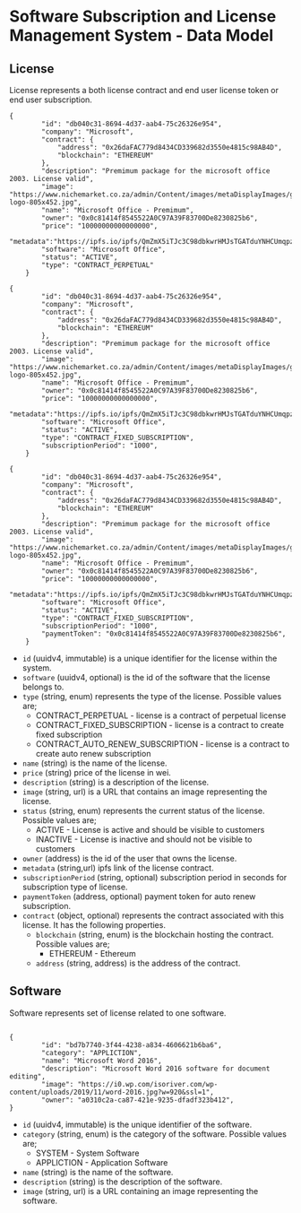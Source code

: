 # Software Subscription and License Management System - Data Model

## License

License represents a both license contract and end user license token or end user subscription.

```
{
        "id": "db040c31-8694-4d37-aab4-75c26326e954",
        "company": "Microsoft",
        "contract": {
            "address": "0x26daFAC779d8434CD339682d3550e4815c98AB4D",
            "blockchain": "ETHEREUM"
        },
        "description": "Premimum package for the microsoft office 2003. License valid",
        "image": "https://www.nichemarket.co.za/admin/Content/images/metaDisplayImages/google-logo-805x452.jpg",
        "name": "Microsoft Office - Premimum",
        "owner": "0x0c81414f8545522A0C97A39F83700De8230825b6",
        "price": "10000000000000000",
        "metadata":"https://ipfs.io/ipfs/QmZmX5iTJc3C98dbkwrHMJsTGATduYNHCUmqpz7t4iSQpW",
        "software": "Microsoft Office",
        "status": "ACTIVE",
        "type": "CONTRACT_PERPETUAL"
    }
```

```
{
        "id": "db040c31-8694-4d37-aab4-75c26326e954",
        "company": "Microsoft",
        "contract": {
            "address": "0x26daFAC779d8434CD339682d3550e4815c98AB4D",
            "blockchain": "ETHEREUM"
        },
        "description": "Premimum package for the microsoft office 2003. License valid",
        "image": "https://www.nichemarket.co.za/admin/Content/images/metaDisplayImages/google-logo-805x452.jpg",
        "name": "Microsoft Office - Premimum",
        "owner": "0x0c81414f8545522A0C97A39F83700De8230825b6",
        "price": "10000000000000000",
        "metadata":"https://ipfs.io/ipfs/QmZmX5iTJc3C98dbkwrHMJsTGATduYNHCUmqpz7t4iSQpW",
        "software": "Microsoft Office",
        "status": "ACTIVE",
        "type": "CONTRACT_FIXED_SUBSCRIPTION",
        "subscriptionPeriod": "1000",
    }
```

```
{
        "id": "db040c31-8694-4d37-aab4-75c26326e954",
        "company": "Microsoft",
        "contract": {
            "address": "0x26daFAC779d8434CD339682d3550e4815c98AB4D",
            "blockchain": "ETHEREUM"
        },
        "description": "Premimum package for the microsoft office 2003. License valid",
        "image": "https://www.nichemarket.co.za/admin/Content/images/metaDisplayImages/google-logo-805x452.jpg",
        "name": "Microsoft Office - Premimum",
        "owner": "0x0c81414f8545522A0C97A39F83700De8230825b6",
        "price": "10000000000000000",
        "metadata":"https://ipfs.io/ipfs/QmZmX5iTJc3C98dbkwrHMJsTGATduYNHCUmqpz7t4iSQpW",
        "software": "Microsoft Office",
        "status": "ACTIVE",
        "type": "CONTRACT_FIXED_SUBSCRIPTION",
        "subscriptionPeriod": "1000",
        "paymentToken": "0x0c81414f8545522A0C97A39F83700De8230825b6",
    }
```

- `id` (uuidv4, immutable) is a unique identifier for the license within the system.
- `software` (uuidv4, optional) is the id of the software that the license belongs to.
- `type` (string, enum) represents the type of the license. Possible values are;
  - CONTRACT_PERPETUAL - license is a contract of perpetual license
  - CONTRACT_FIXED_SUBSCRIPTION - license is a contract to create fixed subscription
  - CONTRACT_AUTO_RENEW_SUBSCRIPTION - license is a contract to create auto renew subscription
- `name` (string) is the name of the license.
- `price` (string) price of the license in wei.
- `description` (string) is a description of the license.
- `image` (string, url) is a URL that contains an image representing the license.
- `status` (string, enum) represents the current status of the license. Possible values are;
  - ACTIVE - License is active and should be visible to customers
  - INACTIVE - License is inactive and should not be visible to customers
- `owner` (address) is the id of the user that owns the license.
- `metadata` (string,url) ipfs link of the license contract.
- `subscriptionPeriod` (string, optional) subscription period in seconds for subscription type of license.
- `paymentToken` (address, optional) payment token for auto renew subscription.
- `contract` (object, optional) represents the contract associated with this license. It has the following properties.
  - `blockchain` (string, enum) is the blockchain hosting the contract. Possible values are;
    - ETHEREUM - Ethereum
  - `address` (string, address) is the address of the contract.

## Software

Software represents set of license related to one software.

```

{
        "id": "bd7b7740-3f44-4238-a834-4606621b6ba6",
        "category": "APPLICTION",
        "name": "Microsoft Word 2016",
        "description": "Microsoft Word 2016 software for document editing",
        "image": "https://i0.wp.com/isoriver.com/wp-content/uploads/2019/11/word-2016.jpg?w=920&ssl=1",
        "owner": "a0310c2a-ca87-421e-9235-dfadf323b412",
}

```

- `id` (uuidv4, immutable) is the unique identifier of the software.
- `category` (string, enum) is the category of the software. Possible values are;
  - SYSTEM - System Software
  - APPLICTION - Application Software
- `name` (string) is the name of the software.
- `description` (string) is the description of the software.
- `image` (string, url) is a URL containing an image representing the software.
